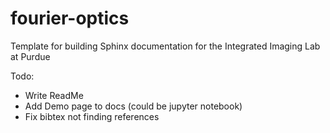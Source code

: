 # fourier-optics
 Template for building Sphinx documentation for the Integrated Imaging Lab at Purdue


Todo:
- Write ReadMe
- Add Demo page to docs (could be jupyter notebook)
- Fix bibtex not finding references